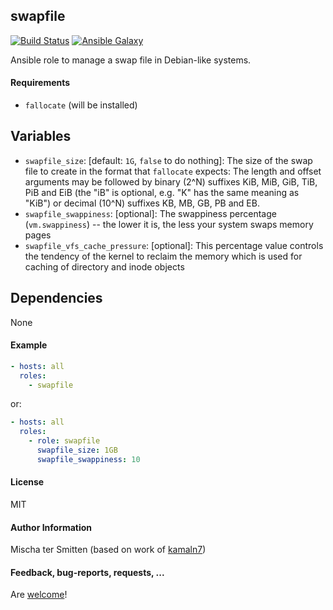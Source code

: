 ## swapfile

[![Build Status](https://travis-ci.org/Oefenweb/ansible-swapfile.svg?branch=master)](https://travis-ci.org/Oefenweb/ansible-swapfile) [![Ansible Galaxy](http://img.shields.io/badge/ansible--galaxy-swapfile-blue.svg)](https://galaxy.ansible.com/Oefenweb/swapfile)

Ansible role to manage a swap file in Debian-like systems.

#### Requirements

* `fallocate` (will be installed)

## Variables

* `swapfile_size`: [default: `1G`, `false` to do nothing]: The size of the swap file to create in the format that `fallocate` expects: The length and offset arguments may be followed by binary (2^N) suffixes KiB, MiB, GiB, TiB, PiB and EiB (the "iB" is optional, e.g. "K" has the same meaning as "KiB") or decimal (10^N) suffixes KB, MB, GB, PB and EB.
* `swapfile_swappiness`: [optional]: The swappiness percentage (`vm.swappiness`) -- the lower it is, the less your system swaps memory pages
* `swapfile_vfs_cache_pressure`: [optional]: This percentage value controls the tendency of the kernel to reclaim the memory which is used for caching of directory and inode objects

## Dependencies

None

#### Example

```yaml
- hosts: all
  roles:
    - swapfile
```

or:

```yaml
- hosts: all
  roles:
    - role: swapfile
      swapfile_size: 1GB
      swapfile_swappiness: 10
```

#### License

MIT

#### Author Information

Mischa ter Smitten (based on work of [kamaln7](https://github.com/kamaln7))

#### Feedback, bug-reports, requests, ...

Are [welcome](https://github.com/Oefenweb/ansible-swapfile/issues)!
